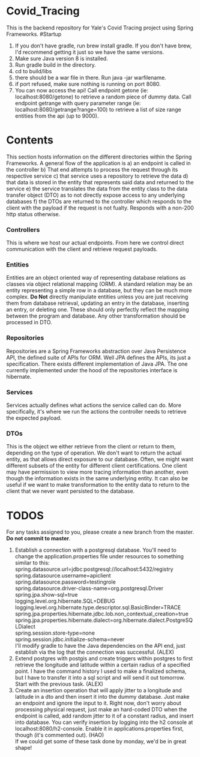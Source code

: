 # Covid_Tracing
This is the backend repository for Yale's Covid Tracing project using Spring Frameworks.
#Startup
1. If you don't have gradle, run brew install gradle. If you don't have brew, I'd recommend getting it just so we have 
the same versions.
2. Make sure Java version 8 is installed.
3. Run gradle build in the directory.
4. cd to build/libs
5. there should be a war file in there. Run java -jar warfilename.
6. if port refused, make sure nothing is running on port 8080.
7. You can now access the api! Call endpoint getone (ie: localhost:8080/getone) to retrieve a random piece of dummy 
data. Call endpoint getrange with query parameter range (ie: localhost:8080/getrange?range=100) to retrieve a list of 
size range entities from the api (up to 9000).  
# Contents
This section hosts information on the different directories within the Spring Frameworks. A general flow of the 
application is a\) an endpoint is called in the controller b\) That end attempts to process the request through its
respective service c\) that service uses a repository to retrieve the data d\) that data is stored in the entity that
represents said data and returned to the service e\) the service translates the data from the entity class to the data
transfer object \(DTO\) as to not directly expose access to any underlying databases f\) the DTOs are returned to the
controller which responds to the client with the payload if the request is not fualty. Responds with a non-200 http
status otherwise.
### Controllers
This is where we host our actual endpoints. From here we control direct communication with the client and retrieve
request payloads.
### Entities
Entities are an object oriented way of representing database relations as classes via object relational mapping \(ORM\).
A standard relation may be an entity representing a simple row in a database, but they can be much more complex.
**Do Not** directly manipulate entities unless you are just receiving them from database retrieval, updating an entry in the
database, inserting an entry, or deleting one. These should only perfectly reflect the mapping between the program and
database. Any other transformation should be processed in DTO.
### Repositories
Repositories are a Spring Frameworks abstraction over Java Persistence API, the defined suite of APIs for ORM. Well
JPA defines the APIs, its just a specification. There exists different implementation of Java JPA. The one currently
implemented under the hood of the repositories interface is hibernate.
### Services
Services actually defines what actions the service called can do. More specifically, it's where we run the actions the
controller needs to retrieve the expected payload.
### DTOs
This is the object we either retrieve from the client or return to them, depending on the type of operation. We don't
want to return the actual entity, as that allows direct exposure to our database. Often, we might want different subsets
of the entity for different client certifications. One client may have permission to view more tracing information than
another, even though the information exists in the same underlying entity. It can also be useful if we want to make
transformation to the entity data to return to the client that we never want persisted to the database.
# TODOS
For any tasks assigned to you, please create a new branch from the master. **Do not commit to master**.
1. Establish a connection with a postgresql database. You'll need to change the application.properties file under
resources to something similar to this:
spring.datasource.url=jdbc:postgresql://localhost:5432/registry  
spring.datasource.username=apiclient  
spring.datasource.password=testingrole  
spring.datasource.driver-class-name=org.postgresql.Driver  
spring.jpa.show-sql=true  
logging.level.org.hibernate.SQL=DEBUG  
logging.level.org.hibernate.type.descriptor.sql.BasicBinder=TRACE  
spring.jpa.properties.hibernate.jdbc.lob.non_contextual_creation=true  
spring.jpa.properties.hibernate.dialect=org.hibernate.dialect.PostgreSQLDialect  
spring.session.store-type=none  
spring.session.jdbc.initialize-schema=never  
I'll modify gradle to have the Java dependencies on the API end, just establish via the log that the connection was 
successful. (ALEX)
2. Extend postgres with postgis and create triggers within postgres to first retrieve the longitude and latitude 
within a certain radius of a specified point. I have the command history I used to make a finalized schema, but I have
to transfer it into a sql script and will send it out tomorrow. Start with the previous task. (ALEX)
3. Create an insertion operation that will apply jitter to a longitude and latitude in a dto and then insert it into
the dummy database. Just make an endpoint and ignore the input to it. Right now, don't worry about processing physical
request, just make an hard-coded DTO when the endpoint is called, add random jitter to it of a constant radius, and
insert into database. You can verify insertion by logging into the h2 console at localhost:8080/h2-console. Enable it
in applications.properties first, though (it's commented out). (HAO)  
If we could get some of these task done by monday, we'd be in great shape!
